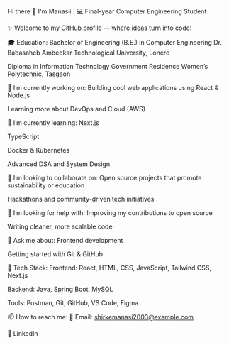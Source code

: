  
Hi there 👋 I'm Manasii
 | 💻 Final-year Computer Engineering Student

✨ Welcome to my GitHub profile — where ideas turn into code!

🎓 Education:
Bachelor of Engineering (B.E.) in Computer Engineering
Dr. Babasaheb Ambedkar Technological University, Lonere

Diploma in Information Technology
Government Residence Women’s Polytechnic, Tasgaon

🔭 I’m currently working on:
Building cool web applications using React & Node.js

Learning more about DevOps and Cloud (AWS)

🌱 I’m currently learning:
Next.js

TypeScript

Docker & Kubernetes

Advanced DSA and System Design

👯 I’m looking to collaborate on:
Open source projects that promote sustainability or education

Hackathons and community-driven tech initiatives

🤔 I’m looking for help with:
Improving my contributions to open source

Writing cleaner, more scalable code

💬 Ask me about:
Frontend development

Getting started with Git & GitHub

🚀 Tech Stack:
Frontend: React, HTML, CSS, JavaScript, Tailwind CSS, Next.js

Backend: Java, Spring Boot, MySQL

Tools: Postman, Git, GitHub, VS Code, Figma

📫 How to reach me:
📧 Email: shirkemanasi2003@example.com  

💼 LinkedIn
